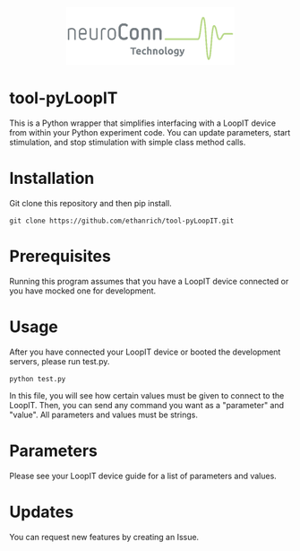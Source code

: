 <p align="center">
  <img src="https://github.com/ethanrich/tool-pyLoopIT/blob/main/neuroConn.png?raw=true" alt="logo"
        width="300" height="103"/>
</p>

# tool-pyLoopIT

This is a Python wrapper that simplifies interfacing with a LoopIT device from within your Python experiment code. You can update parameters, start stimulation, and stop stimulation with simple class method calls.

# Installation
Git clone this repository and then pip install. 
```
git clone https://github.com/ethanrich/tool-pyLoopIT.git
```

# Prerequisites
Running this program assumes that you have a LoopIT device connected or you have mocked one for development.

# Usage
After you have connected your LoopIT device or booted the development servers, please run test.py.

```
python test.py
```

In this file, you will see how certain values must be given to connect to the LoopIT. Then, you can send any command you want as a "parameter" and "value". All parameters and values must be strings.

# Parameters

Please see your LoopIT device guide for a list of parameters and values. 

# Updates

You can request new features by creating an Issue.
